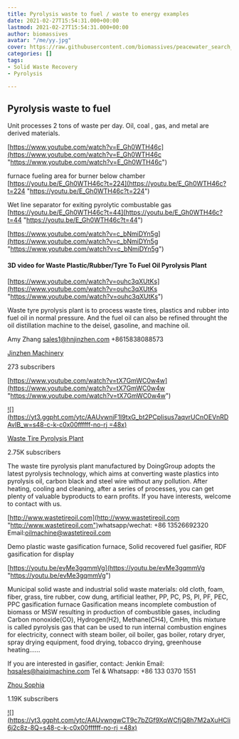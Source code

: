 ```yaml
---
title: Pyrolysis waste to fuel / waste to energy examples
date: 2021-02-27T15:54:31.000+00:00
lastmod: 2021-02-27T15:54:31.000+00:00
author: biomassives
avatar: "/me/yy.jpg"
cover: https://raw.githubusercontent.com/biomassives/peacewater_search_scdhub_solutions_library/main/static/img/50bef46befeec85cab9d532fdc23d811.jpg
categories: []
tags:
- Solid Waste Recovery
- Pyrolysis

---
```

## Pyrolysis waste to fuel 

Unit processes 2 tons of waste per day. Oil, coal , gas, and metal are derived materials.

[https://www.youtube.com/watch?v=E_Gh0WTH46c](https://www.youtube.com/watch?v=E_Gh0WTH46c "https://www.youtube.com/watch?v=E_Gh0WTH46c")

furnace fueling area for burner below chamber [https://youtu.be/E_Gh0WTH46c?t=224](https://youtu.be/E_Gh0WTH46c?t=224 "https://youtu.be/E_Gh0WTH46c?t=224")

Wet line separator for exiting pyrolytic combustable gas  [https://youtu.be/E_Gh0WTH46c?t=44](https://youtu.be/E_Gh0WTH46c?t=44 "https://youtu.be/E_Gh0WTH46c?t=44")

[https://www.youtube.com/watch?v=c_bNmiDYn5g](https://www.youtube.com/watch?v=c_bNmiDYn5g "https://www.youtube.com/watch?v=c_bNmiDYn5g")

#### 3D video for Waste Plastic/Rubber/Tyre To Fuel Oil Pyrolysis Plant

[https://www.youtube.com/watch?v=ouhc3qXUtKs](https://www.youtube.com/watch?v=ouhc3qXUtKs "https://www.youtube.com/watch?v=ouhc3qXUtKs")

Waste tyre pyrolysis plant is to process waste tires, plastics and rubber into fuel oil in normal pressure. And the fuel oil can also be refined throught the oil distillation machine to the deisel, gasoline, and machine oil.

Amy Zhang sales1@hnjinzhen.com +8615838088573

[Jinzhen Machinery](https://www.youtube.com/channel/UCWa1C_WFo_Oe_plBN_idMFA)

273 subscribers

[https://www.youtube.com/watch?v=tX7GmWC0w4w](https://www.youtube.com/watch?v=tX7GmWC0w4w "https://www.youtube.com/watch?v=tX7GmWC0w4w")

[![](https://yt3.ggpht.com/ytc/AAUvwnjF1l9txG_bt2PCpIisus7aqvrUCnOEVnRDAvIB_w=s48-c-k-c0x00ffffff-no-rj =48x)](https://www.youtube.com/channel/UCIilYSKs3dNLjYtzdvQN9AA)

 [Waste Tire Pyrolysis Plant](https://www.youtube.com/channel/UCIilYSKs3dNLjYtzdvQN9AA)

 2.75K subscribers

The waste tire pyrolysis plant manufactured by DoingGroup adopts the latest pyrolysis technology, which aims at converting waste plastics into pyrolysis oil, carbon black and steel wire without any pollution. After heating, cooling and cleaning, after a series of processes, you can get plenty of valuable byproducts to earn profits. If you have interests, welcome to contact with us.

 [http://www.wastetireoil.com](http://www.wastetireoil.com "http://www.wastetireoil.com")​ whatsapp/wechat: +86 13526692320 Email:oilmachine@wastetireoil.com 

Demo plastic waste gasification furnace, Solid recovered fuel gasifier, RDF gasification for display

[https://youtu.be/evMe3gqmmVg](https://youtu.be/evMe3gqmmVg "https://youtu.be/evMe3gqmmVg")

Municipal solid waste and industrial solid waste materials: old cloth, foam, fiber, grass, tire rubber, cow dung, artificial leather, PP, PC, PS, PI, PF, PEC, PPC gasification furnace Gasification means incomplete combustion of biomass or MSW resulting in production of combustible gases, including Carbon monoxide(CO), Hydrogen(H2), Methane(CH4), CmHn, this mixture is called pyrolysis gas that can be used to run internal combustion engines for electricity, connect with steam boiler, oil boiler, gas boiler, rotary dryer, spray drying equipment, food drying, tobacco drying, greenhouse heating......

If you are interested in gasifier, contact: Jenkin Email: hqsales@haiqimachine.com Tel & Whatsapp: +86 133 0370 1551

[Zhou Sophia](https://www.youtube.com/channel/UCfDE3NL2P1LN_HTmYsN8c8Q)

1\.19K subscribers

[!\[\](https://yt3.ggpht.com/ytc/AAUvwngwCT9c7bZGf9XqWCfjQ8h7M2aXuHCli6j2c8z-8Q=s48-c-k-c0x00ffffff-no-rj =48x)](https://www.youtube.com/channel/UCfDE3NL2P1LN_HTmYsN8c8Q)